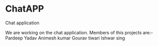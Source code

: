 # ChatAPP
Chat application

We are working on the chat application.
Members of this projects are:-
Pardeep Yadav
Animesh kumar
Gourav tiwari
Ishwar sing
